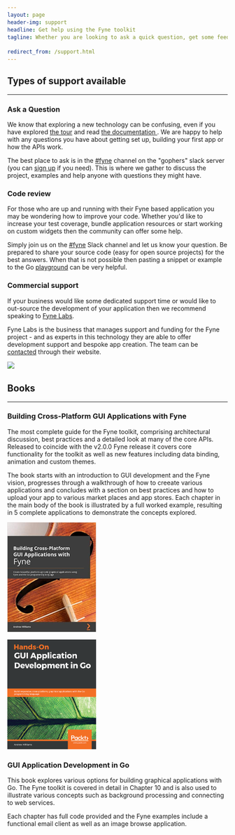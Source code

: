 ```yaml
---
layout: page
header-img: support
headline: Get help using the Fyne toolkit
tagline: Whether you are looking to ask a quick question, get some feedback on your latest project or hire a team to build your next Fyne app we are here to help.

redirect_from: /support.html
---
```


<section class="bg-primary" id="about">
<div class="container">
<div class="row">
<div class="col-lg-12 text-center" markdown="1">

## Types of support available
<hr class="light">

</div>
</div>
</div>

<div class="container">
<div class="row">
<div class="col-lg-4 text-center" markdown="1">

### Ask a Question

We know that exploring a new technology can be confusing, even if you
have explored [the tour](https://tour.fyne.io) and read
[the documentation ](https://fyne.io/develop/). We are happy to help with any
questions you have about getting set up, building your first app or how the APIs work.

The best place to ask is in the
[#fyne](https://gophers.slack.com/app_redirect?channel=fyne) channel on the
"gophers" slack server (you can [sign up](https://invite.slack.golangbridge.org/)
if you need). This is where we gather to discuss the project, examples and help
anyone with questions they might have.

</div>

<div class="col-lg-4 text-center" markdown="1">

### Code review

For those who are up and running with their Fyne based application you may be
wondering how to improve your code. Whether you'd like to increase your test
coverage, bundle application resources or start working on custom widgets
then the community can offer some help.

Simply join us on the [#fyne](https://gophers.slack.com/app_redirect?channel=fyne) 
Slack channel and let us know your question. Be prepared to share your source
code (easy for open source projects) for the best answers. When that is not
possible then pasting a snippet or example to the Go 
[playground](https://play.golang.org/) can be very helpful.

</div>

<div class="col-lg-4 text-center" markdown="1">

### Commercial support

If your business would like some dedicated support time or would like to
out-source the development of your application then we recommend speaking to
[Fyne Labs](https://fynelabs.com/).

Fyne Labs is the business that manages support and funding for the Fyne project -
and as experts in this technology they are able to offer development support
and bespoke app creation.
The team can be [contacted](https://fynelabs.com/#post-39) through their website.

<img src="https://fynelabs.files.wordpress.com/2020/02/fynelabs.png?w=192" height="96" />

</div>
</div>
</div>
</section>

<div class="container">
<div class="row">
<div class="col-lg-12 text-center" markdown="1">

## Books
---

</div>
</div>
</div>

<div class="container">
<div class="row">
<div class="col-lg-8 text-center" markdown="1">

### Building Cross-Platform GUI Applications with Fyne

The most complete guide for the Fyne toolkit, comprising architectural discussion, best practices 
and a detailed look at many of the core APIs.
Released to coincide with the v2.0.0 Fyne release it covers core functionality for the toolkit 
as well as new features including data binding, animation and custom themes.

The book starts with an introduction to GUI development and the Fyne vision, progresses through a walkthrough of how to creeate various applications and concludes with a section on best practices and how to upload your app to various market places and app stores.
Each chapter in the main body of the book is illustrated by a full worked example, resulting in 5 complete applications to demonstrate the concepts explored.

</div>
<div class="col-lg-4 text-center" markdown="1">

<a href="https://www.packtpub.com/gb/application-development/hands-gui-application-development-go"><img src="/img/fyne-book-cover.jpg" style="height: 250px" /></a>

</div>
</div>
</div>



<div class="container">
<div class="row">
<div class="col-lg-4 text-center" markdown="1">

<a href="https://www.packtpub.com/gb/application-development/hands-gui-application-development-go"><img src="/img/gui-book-cover.png" style="height: 250px" /></a>

</div>

<div class="col-lg-8 text-center" markdown="1">

### GUI Application Development in Go

This book explores various options for building graphical applications with Go.
The Fyne toolkit is covered in detail in Chapter 10 and is also used to illustrate various
concepts such as background processing and connecting to web services.

Each chapter has full code provided and the Fyne examples include a functional
email client as well as an image browse application.

</div>
</div>
</div>

